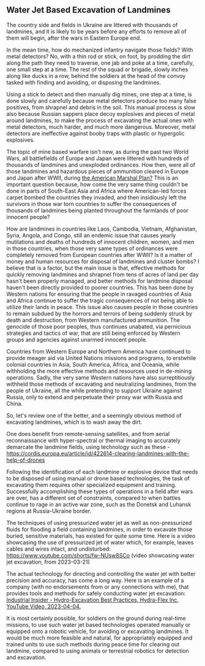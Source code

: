 ## Water Jet Based Excavation of Landmines

The country side and fields in Ukraine are littered with thousands of landmines, and it is likely to be years before any efforts to remove all of them will begin, after the wars in Eastern Europe end. 

In the mean time, how do mechanized infantry navigate those fields? With metal detectors? No, with a thin rod or stick, on foot, by prodding the dirt along the path they need to traverse, one jab and poke at a time, carefully, one small step at a time. The rest of the squad or brigade, slowly inches along like ducks in a row, behind the soldiers at the head of the convoy tasked with finding and avoiding, or disposing the landmines. 

Using a stick to detect and then manually dig mines, one step at a time, is done slowly and carefully because metal detectors produce too many false positives, from shrapnel and debris in the soil. This manual process is slow also because Russian sappers place decoy explosives and pieces of metal around landmines, to make the process of excavating the actual ones with metal detectors, much harder, and much more dangerous. Moreover, metal detectors are ineffective against booby traps with plastic or hypergolic explosives. 

The topic of mine based warfare isn't new, as during the past two World Wars, all battlefields of Europe and Japan were littered with hundreds of thousands of landmines and unexploded ordinances. How then, were all of those landmines and hazardous pieces of ammunition cleared in Europe and Japan after WWII, during [the American Marshal Plan?](https://en.wikipedia.org/wiki/Marshall_Plan) This is an important question because, how come the very same thing couldn't be done in parts of South-East Asia and Africa where American-led forces carpet bombed the countries they invaded, and then insidiously left the survivors in those war torn countries to suffer the consequences of thousands of landmines being planted throughout the farmlands of poor innocent people? 

How are landmines in countries like Laos, Cambodia, Vietnam, Afghanistan, Syria, Angola, and Congo, still an endemic issue that causes yearly mutilations and deaths of hundreds of innocent children, women, and men in those countries, when those very same types of ordinances were completely removed from European countries after WWII? Is it a matter of money and human resources for disposal of landmines and cluster bombs? I believe that is a factor, but the main issue is that, effective methods for quickly removing landmines and shrapnel from tens of acres of land per day hasn't been properly managed, and better methods for landmine disposal haven't been directly provided to poorer countries. This has been done by Western nations for ensuring that the people in ravaged countries of Asia and Africa continue to suffer the tragic consequences of not being able to utilize their lands in peace. This issue also causes people in those countries to remain subdued by the horrors and terrors of being suddenly struck by death and destruction, from Western manufactured ammunition. The genocide of those poor peoples, thus continues unabated, via pernicious strategies and tactics of war, that are still being enforced by Western groups and agencies against unarmed innocent people. 

Countries from Western Europe and Northern America have continued to provide meager aid via United Nations missions and programs, to erstwhile colonial countries in Asia, South America, Africa, and Oceania, while withholding the more effective methods and resources used in de-mining operations. Sadly, the very same Western nations have also surreptitiously withheld those methods of excavating and neutralizing landmines, from the people of Ukraine, all the while pretending to support Ukraine against Russia, only to extend and perpetuate their proxy war with Russia and China. 

So, let's review one of the better, and a seemingly obvious method of excavating landmines, which is to wash away the dirt. 

One does benefit from remote-sensing satellites, and from aerial reconnaissance with hyper-spectral or thermal imaging to accurately demarcate the landmine fields, using technology such as these - https://cordis.europa.eu/article/id/422614-clearing-landmines-with-the-help-of-drones 

Following the identification of each landmine or explosive device that needs to be disposed of using manual or drone based technologies, the task of excavating them requires other specialized equipment and training. Successfully accomplishing these types of operations in a field after wars are over, has a different set of constraints, compared to when battles continue to rage in an active war zone, such as the Donetsk and Luhansk regions at Russia-Ukraine border. 

The techniques of using pressurized water jet as well as non-pressurized fluids for flooding a field containing landmines, in order to excavate those buried, sensitive materials, has existed for quite some time. Here is a video showcasing the use of pressurized jet of water which, for example, leaves cables and wires intact, and undisturbed: https://www.youtube.com/shorts/fw-NUsw8SCo (video showcasing water jet excavation, from 2023-03-21) 

The actual technology for directing and controlling the water jet with better precision and accuracy, has come a long way. Here is an example of a company (with no endorsements from or any connections with me), that provides tools and methods for safely conducting water jet excavation: [Industrial Insider - Hydro-Excavation Best Practices, Hydra-Flex Inc, YouTube Video, 2023-04-04.](https://www.youtube.com/shorts/fw-NUsw8SCo) 


It is most certainly possible, for soldiers on the ground during real-time missions, to use such water jet based technologies operated manually or equipped onto a robotic vehicle, for avoiding or excavating landmines. It would be much more feasible and natural, for appropriately equipped and trained units to use such methods during peace time for clearing out landmine, compared to using animals or terrestrial robotics for detection and excavation. 